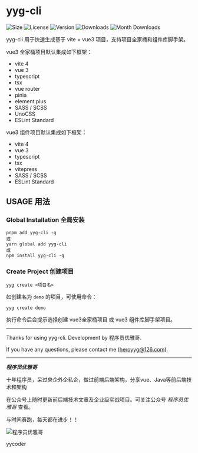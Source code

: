 # yyg-cli

![Size](https://img.shields.io/bundlephobia/min/yyg-cli?style=flat-square)
![License](https://img.shields.io/npm/l/yyg-cli?style=flat-square)
![Version](https://img.shields.io/npm/v/yyg-cli?style=flat-square)
![Downloads](https://img.shields.io/npm/dt/yyg-cli?style=flat-square)
![Month Downloads](https://img.shields.io/npm/dm/yyg-cli?style=flat-square)

yyg-cli 用于快速生成基于 vite + vue3 项目，支持项目全家桶和组件库脚手架。

vue3 全家桶项目默认集成如下框架：

- vite 4
- vue 3
- typescript
- tsx
- vue router
- pinia
- element plus
- SASS / SCSS
- UnoCSS
- ESLint Standard

vue3 组件项目默认集成如下框架：

- vite 4
- vue 3
- typescript
- tsx
- vitepress
- SASS / SCSS
- ESLint Standard

## USAGE 用法

### Global Installation 全局安装

```shell
pnpm add yyg-cli -g
或
yarn global add yyg-cli
或
npm install yyg-cli -g
```

### Create Project 创建项目

```shell
yyg create <项目名>
```
如创建名为 `demo` 的项目，可使用命令：
```shell
yyg create demo
```

执行命令后会提示选择创建 vue3全家桶项目 或 vue3 组件库脚手架项目。

---
Thanks for using yyg-cli. Development by 程序员优雅哥.

If you have any questions, please contact me (heroyyg@126.com).

---
***程序员优雅哥***

十年程序员，呆过央企外企私企，做过前端后端架构，分享vue、Java等前后端技术和架构

在公众号上随时更新前后端技术文章及企业级实战项目。可关注公众号 *程序员优雅哥* 查看。

与时间赛跑，每天都在进步！！

<img src="https://tva1.sinaimg.cn/large/e6c9d24egy1h5anivz6cmj20ca0c6dgm.jpg" alt="程序员优雅哥" style="max-width: 150px" />

yycoder

